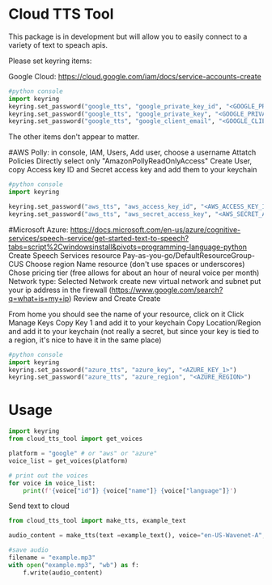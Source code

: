 # Cloud TTS Tool

This package is in development but will allow you to easily connect to a variety of text to speach apis.

Please set keyring items:

Google Cloud:
https://cloud.google.com/iam/docs/service-accounts-create
```python
#python console
import keyring
keyring.set_password("google_tts", "google_private_key_id", "<GOOGLE_PRIVATE_KEY_ID_FROM_JSON>")
keyring.set_password("google_tts", "google_private_key", "<GOOGLE_PRIVATE_KEY_FROM_JSON>")
keyring.set_password("google_tts", "google_client_email", "<GOOGLE_CLIENT_EMAIL>")
```
The other items don't appear to matter.

#AWS Polly:
in console, IAM, Users, Add user,
choose a username 
Attatch Policies Directly
select only "AmazonPollyReadOnlyAccess"
Create User, copy Access key ID and Secret access key and add them to your keychain

```python
#python console
import keyring

keyring.set_password("aws_tts", "aws_access_key_id", "<AWS_ACCESS_KEY_ID>")
keyring.set_password("aws_tts", "aws_secret_access_key", "<AWS_SECRET_ACCESS_KEY>")`
```
#Microsoft Azure:
https://docs.microsoft.com/en-us/azure/cognitive-services/speech-service/get-started-text-to-speech?tabs=script%2Cwindowsinstall&pivots=programming-language-python
Create Speech Services resource
Pay-as-you-go/DefaultResourceGroup-CUS
Choose region
Name resource (don't use spaces or underscores)
Chose pricing tier (free allows for about an hour of neural voice per month)
Network type: Selected Network
create new virtual network and subnet
put your ip address in the firewall  (https://www.google.com/search?q=what+is+my+ip)
Review and Create
Create

From home you should see the name of your resource, click on it
Click Manage Keys
Copy Key 1 and add it to your keychain
Copy Location/Region and add it to your keychain (not really a secret, but since 
your key is tied to a region, it's nice to have it in the same place)

```python
#python console
import keyring
keyring.set_password("azure_tts", "azure_key", "<AZURE_KEY_1>")
keyring.set_password("azure_tts", "azure_region", "<AZURE_REGION>")
```

# Usage

```python
import keyring
from cloud_tts_tool import get_voices

platform = "google" # or "aws" or "azure"
voice_list = get_voices(platform)

# print out the voices
for voice in voice_list:
    print(f'{voice["id"]} {voice["name"]} {voice["language"]}')
```

Send text to cloud

```python
from cloud_tts_tool import make_tts, example_text

audio_content = make_tts(text =example_text(), voice="en-US-Wavenet-A", platform="google", loc="en_US", gender="FEMALE")

#save audio
filename = "example.mp3"
with open("example.mp3", "wb") as f:
    f.write(audio_content)
```


